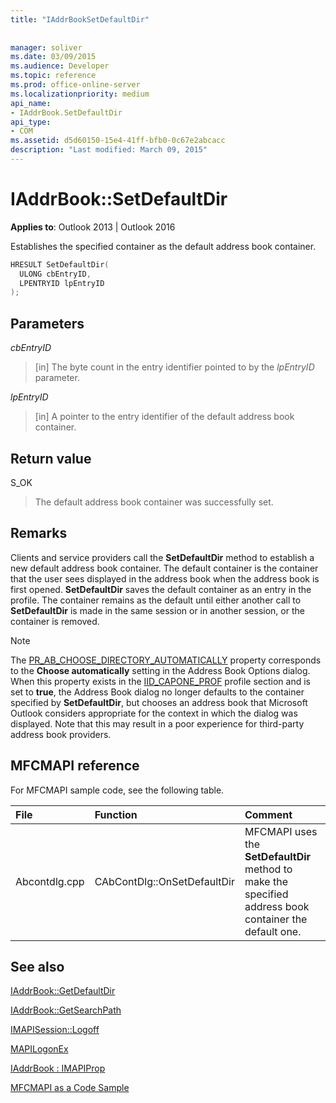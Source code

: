 ```yaml
---
title: "IAddrBookSetDefaultDir"
 
 
manager: soliver
ms.date: 03/09/2015
ms.audience: Developer
ms.topic: reference
ms.prod: office-online-server
ms.localizationpriority: medium
api_name:
- IAddrBook.SetDefaultDir
api_type:
- COM
ms.assetid: d5d60150-15e4-41ff-bfb0-0c67e2abcacc
description: "Last modified: March 09, 2015"
---
```


# IAddrBook::SetDefaultDir

  
  
**Applies to**: Outlook 2013 | Outlook 2016 
  
Establishes the specified container as the default address book container.
  
```cpp
HRESULT SetDefaultDir(
  ULONG cbEntryID,
  LPENTRYID lpEntryID
);
```

## Parameters

 _cbEntryID_
  
> [in] The byte count in the entry identifier pointed to by the  _lpEntryID_ parameter. 
    
 _lpEntryID_
  
> [in] A pointer to the entry identifier of the default address book container.
    
## Return value

S_OK 
  
> The default address book container was successfully set.
    
## Remarks

Clients and service providers call the **SetDefaultDir** method to establish a new default address book container. The default container is the container that the user sees displayed in the address book when the address book is first opened. **SetDefaultDir** saves the default container as an entry in the profile. The container remains as the default until either another call to **SetDefaultDir** is made in the same session or in another session, or the container is removed. 
  
> [!NOTE]
> The [PR_AB_CHOOSE_DIRECTORY_AUTOMATICALLY](pidtagaddressbookchoosedirectoryautomatically-canonical-property.md) property corresponds to the **Choose automatically** setting in the Address Book Options dialog. When this property exists in the [IID_CAPONE_PROF](https://msdn.microsoft.com/library/281aabc3-9656-299c-4c78-7733dc71050a%28Office.15%29.aspx) profile section and is set to **true**, the Address Book dialog no longer defaults to the container specified by **SetDefaultDir**, but chooses an address book that Microsoft Outlook considers appropriate for the context in which the dialog was displayed. Note that this may result in a poor experience for third-party address book providers. 
  
## MFCMAPI reference

For MFCMAPI sample code, see the following table.
  
|**File**|**Function**|**Comment**|
|:-----|:-----|:-----|
|Abcontdlg.cpp  <br/> |CAbContDlg::OnSetDefaultDir  <br/> |MFCMAPI uses the **SetDefaultDir** method to make the specified address book container the default one. |
   
## See also



[IAddrBook::GetDefaultDir](iaddrbook-getdefaultdir.md)
  
[IAddrBook::GetSearchPath](iaddrbook-getsearchpath.md)
  
[IMAPISession::Logoff](imapisession-logoff.md)
  
[MAPILogonEx](mapilogonex.md)
  
[IAddrBook : IMAPIProp](iaddrbookimapiprop.md)


[MFCMAPI as a Code Sample](mfcmapi-as-a-code-sample.md)

